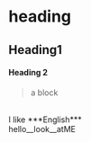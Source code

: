 heading
=========
## Heading1
#### Heading 2
> a block<br>
<br>
I like ***English***<br>
hello__look__atME
